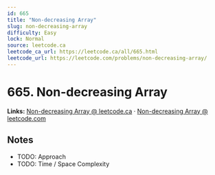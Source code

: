 ```yaml
--- 
id: 665
title: "Non-decreasing Array"
slug: non-decreasing-array
difficulty: Easy
lock: Normal
source: leetcode.ca
leetcode_ca_url: https://leetcode.ca/all/665.html
leetcode_url: https://leetcode.com/problems/non-decreasing-array/
---
```


# 665. Non-decreasing Array

**Links:** [Non-decreasing Array @ leetcode.ca](https://leetcode.ca/all/665.html) · [Non-decreasing Array @ leetcode.com](https://leetcode.com/problems/non-decreasing-array/)

## Notes
- TODO: Approach
- TODO: Time / Space Complexity
